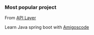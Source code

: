
### Most popular project
From [API Layer](https://github.com/apilayer/restcountries)

Learn Java spring boot with [Amigoscode](https://youtube.com/@amigoscode)

